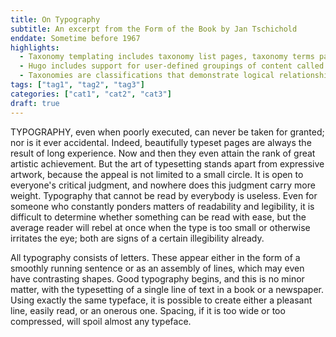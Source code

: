 ```yaml
---
title: On Typography
subtitle: An excerpt from the Form of the Book by Jan Tschichold 
enddate: Sometime before 1967 
highlights: 
  - Taxonomy templating includes taxonomy list pages, taxonomy terms pages, and using taxonomies in your single page templates. 
  - Hugo includes support for user-defined groupings of content called taxonomies.
  - Taxonomies are classifications that demonstrate logical relationships between content. See Taxonomies under Content Management if you are unfamiliar with how Hugo leverages this powerful feature.
tags: ["tag1", "tag2", "tag3"] 
categories: ["cat1", "cat2", "cat3"] 
draft: true
---
```


TYPOGRAPHY, even when poorly executed, can never be taken for granted; nor is it ever accidental. Indeed, beautifully typeset pages are always the result of long experience. Now and then they even attain the rank of great artistic achievement. But the art of typesetting stands apart from expressive artwork, because the appeal is not limited to a small circle. It is open to everyone's critical judgment, and nowhere does this judgment carry more weight. Typography that cannot be read by everybody is useless. Even for someone who constantly ponders matters of readability and legibility, it is difficult to determine whether something can be read with ease, but the average reader will rebel at once when the type is too small or otherwise irritates the eye; both are signs of a certain illegibility already.

All typography consists of letters. These appear either in the form of a smoothly running sentence or as an assembly of lines, which may even have contrasting shapes. Good typography begins, and this is no minor matter, with the typesetting of a single line of text in a book or a newspaper. Using exactly the same typeface, it is possible to create either a pleasant line, easily read, or an onerous one. Spacing, if it is too wide or too compressed, will spoil almost any typeface.

